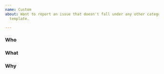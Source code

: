 ```yaml
---
name: Custom
about: Want to report an issue that doesn't fall under any other category? Use this
  template.

---
```


<!--
Hey there!

Have something that doesn't fall under this dichotomy? 

Add an issue here.
-->
### Who

### What 

### Why
